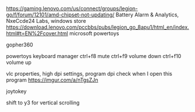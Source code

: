 https://gaming.lenovo.com/us/connect/groups/legion-go/f/forum/12101/amd-chipset-not-updating/
Battery Alarm & Analytics, NxeCcde24 Labs, windows store
https://download.lenovo.com/pccbbs/pubs/legion_go_8apu1/html_en/index.html#t=EN%2Fcover.html
microsoft powertoys

gopher360

powertoys
keyboard manager
ctrl+f8 mute
ctrl+f9 volume down
ctrl+f10 volume up

vlc properties, high dpi settings, program dpi check when I open this program
https://imgur.com/a/nTgsZJn

joytokey

shift to y3 for vertical scrolling